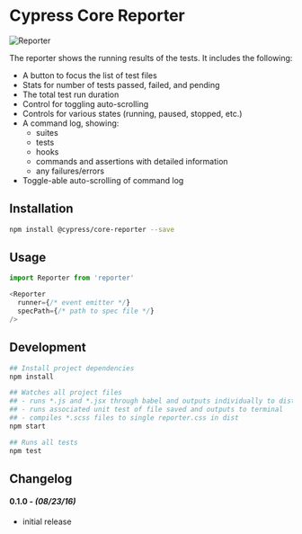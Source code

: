 # Cypress Core Reporter

![Reporter](https://cloud.githubusercontent.com/assets/1157043/17947006/bffba412-6a18-11e6-86ee-af7e9c9d614e.png)

The reporter shows the running results of the tests. It includes the following:

- A button to focus the list of test files
- Stats for number of tests passed, failed, and pending
- The total test run duration
- Control for toggling auto-scrolling
- Controls for various states (running, paused, stopped, etc.)
- A command log, showing:
  * suites
  * tests
  * hooks
  * commands and assertions with detailed information
  * any failures/errors
- Toggle-able auto-scrolling of command log

## Installation

```bash
npm install @cypress/core-reporter --save
```

## Usage

```javascript
import Reporter from 'reporter'

<Reporter
  runner={/* event emitter */}
  specPath={/* path to spec file */}
/>
```

## Development

```bash
## Install project dependencies
npm install
```

```bash
## Watches all project files
## - runs *.js and *.jsx through babel and outputs individually to dist
## - runs associated unit test of file saved and outputs to terminal
## - compiles *.scss files to single reporter.css in dist
npm start
```

```bash
## Runs all tests
npm test
```


## Changelog

#### 0.1.0 - *(08/23/16)*
- initial release

